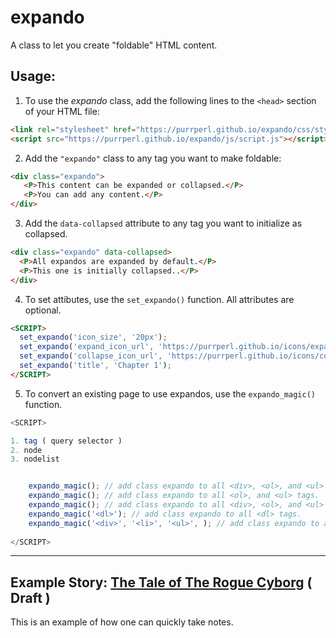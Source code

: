 # expando



A class to let you create "foldable" HTML content.

## Usage:

1. To use the *expando* class, add the following lines to the `<head>` section of your HTML file:

```html
<link rel="stylesheet" href="https://purrperl.github.io/expando/css/styles.css">
<script src="https://purrperl.github.io/expando/js/script.js"></script>
```


2. Add the `"expando"` class to any tag you want to make foldable:

```html
<div class="expando">
   <P>This content can be expanded or collapsed.</P>
   <P>You can add any content.</P>
</div>
```

3. Add the `data-collapsed` attribute to any tag you want to initialize as collapsed.

```html
<div class="expando" data-collapsed>
  <P>All expandos are expanded by default.</P>
  <P>This one is initially collapsed..</P>
</div>
```


4. To set attibutes, use the `set_expando()` function. All attributes are optional.

```html
<SCRIPT>
  set_expando('icon_size', '20px');
  set_expando('expand_icon_url', 'https://purrperl.github.io/icons/expand.svg');
  set_expando('collapse_icon_url', 'https://purrperl.github.io/icons/collapse.svg');
  set_expando('title', 'Chapter 1');
</SCRIPT>
```

5. To convert an existing page to use expandos, use the `expando_magic()` function.

```javascript
<SCRIPT>

1. tag ( query selector )
2. node
3. nodelist


    expando_magic(); // add class expando to all <div>, <ol>, and <ul> tags.
    expando_magic(); // add class expando to all <ol>, and <ul> tags.
    expando_magic(); // add class expando to all <div>, <ol>, and <ul> tags.
    expando_magic('<dl>'); // add class expando to all <dl> tags.
    expando_magic('<div>', '<li>', '<ul>', ); // add class expando to all <div>, <ol>, and <ul> tags.
    
</SCRIPT>
```

<HR NOSHADE>

## Example Story: <A HREF="example.html">The Tale of The Rogue Cyborg</A> ( Draft )
This is an example of how one can quickly take notes.
